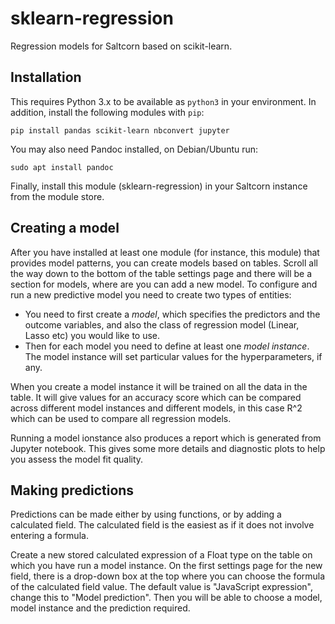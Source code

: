 # sklearn-regression

Regression models for Saltcorn based on scikit-learn.

## Installation

This requires Python 3.x to be available as `python3` in your environment. In
addition, install the following modules with `pip`:

```
pip install pandas scikit-learn nbconvert jupyter
```

You may also need Pandoc installed, on Debian/Ubuntu run:

```
sudo apt install pandoc
```

Finally, install this module (sklearn-regression) in your Saltcorn
instance from the module store.

## Creating a model

After you have installed at least one module (for instance, this module)
that provides model patterns, you can create models based on tables. Scroll
all the way down to the bottom of the table settings page and there will be a
section for models, where are you can add a new model. To configure and run
a new predictive model you need to create two types of entities:

- You need to first create a _model_, which specifies the predictors and
  the outcome variables, and also the class of regression model (Linear,
  Lasso etc) you would like to use.
- Then for each model you need to define at least one _model instance_. The
  model instance will set particular values for the hyperparameters, if any.

When you create a model instance it will be trained on all the data in the table.
It will give values for an accuracy score which can be compared across different
model instances and different models, in this case R^2 which can be used to
compare all regression models.

Running a model ionstance also produces a report which is generated from Jupyter
notebook. This gives some more details and diagnostic plots to help you assess the model fit quality.

## Making predictions

Predictions can be made either by using functions, or by adding a calculated
field. The calculated field is the easiest as if it does not involve entering
a formula.

Create a new stored calculated expression of a Float type on the table on which
you have run a model instance. On the first settings page for the new field,
there is a drop-down box at the top where you can choose the formula of the
calculated field value. The default value is "JavaScript expression", change this
to "Model prediction". Then you will be able to choose a model, model instance
and the prediction required.
